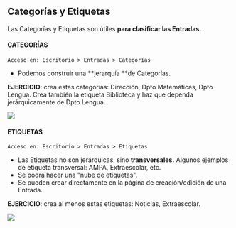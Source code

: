 ## Categorías y Etiquetas

Las Categorías y Etiquetas son útiles **para clasificar las Entradas.**

#### CATEGORÍAS

```
Acceso en: Escritorio > Entradas > Categorías
```

* Podemos construir una **jerarquía **de Categorías.

**EJERCICIO**: crea estas categorías: Dirección, Dpto Matemáticas, Dpto Lengua. Crea también la etiqueta Biblioteca y haz que dependa jerárquicamente de Dpto Lengua.

![](https://catedu.gitbooks.io/atrevete-con-wordpress/content/assets/categorias.png)

#### ETIQUETAS

```
Acceso en: Escritorio > Entradas > Etiquetas
```

* Las Etiquetas no son jerárquicas, sino **transversales.** Algunos ejemplos de etiqueta transversal: AMPA, Extraescolar, etc.
* Se podrá hacer una "nube de etiquetas".
* Se pueden crear directamente en la página de creación/edición de una Entrada.

**EJERCICIO**: crea al menos estas etiquetas: Noticias, Extraescolar.

![](https://catedu.gitbooks.io/atrevete-con-wordpress/content/assets/etiquetas.png)

